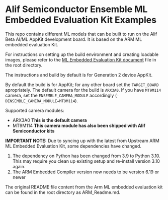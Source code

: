 # Alif Semiconductor Ensemble  ML Embedded Evaluation Kit Examples

This repo contains different ML models that can be built to run on the Alif Beta AI/ML AppKit development board. It is based on the ARM ML embedded evaluation Kit.

For instructions on setting up the build environment and creating loadable images, please refer to the [ML Embedded Evaluation Kit document](ML_Embedded_Evaluation_Kit.md) file in the root directory.

The instructions and build by default is for Generation 2 device AppKit.

By default the build is for AppKit; for any other board set the `TARGET_BOARD` apropriately.
The default camera for the build is `ARX3A0`. If you have `MT9M114` camera, set the `ENSEMBLE_CAMERA_MODULE` accordingly (`-DENSEMBLE_CAMERA_MODULE=MT9M114`).

Supported camera modules:
- ARX3A0 **This is the default camera**
- MT9M114 **This camera module has also been shipped with Alif Semiconductor kits**

__IMPORTANT NOTE:__
Due to syncing up with the latest from Upstream ARM ML Embedded Evaluation Kit, some dependencies have changed.
1. The dependency on Python has been changed from 3.9 to Python 3.10. This may require you clean up existing setup and re-install version 3.10 again.
2. The ARM Embedded Compiler version now needs to be version 6.19 or newer

The original README file content from the Arm ML embedded evaluation kit can be found in the root directory as ARM_Readme.md.
